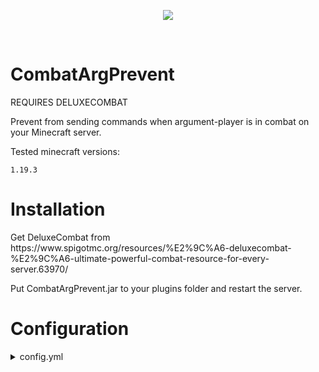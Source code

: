<p align="center">
  <img src="https://media.discordapp.net/attachments/816647374239694849/1103672044048105492/da70653474c3d58b6682e0b2203336cff5539227da39a3ee5e6b4b0d3255bfef95601890afd80709da39a3ee5e6b4b0d3255bfef95601890afd807090fe44f22b48c80262fc78bf1414d24e3.png">
</p>

<br>

# CombatArgPrevent

<p>REQUIRES DELUXECOMBAT</p>
<p>Prevent from sending commands when argument-player is in combat on your Minecraft server.</p>
<p>Tested minecraft versions: </p> 

`1.19.3`

# Installation

<p>Get DeluxeCombat from https://www.spigotmc.org/resources/%E2%9C%A6-deluxecombat-%E2%9C%A6-ultimate-powerful-combat-resource-for-every-server.63970/</p>
<p>Put CombatArgPrevent.jar to your plugins folder and restart the server.</p>

# Configuration

<details><summary>config.yml</summary>

<br>

`message` - Message when arg-player is in combat<br>
`commands` - List of commands which will be prevented when arg-player is in combat. Use %player% to select which argument is arg-player and must be checked<br>

Example:<br>
`/tpacccept %player%` - Prevent from accepting tpa when %player% is in combat<br>
`/msg %player% abc` - Prevent from messaging to %player% when %player% is in combat

</details>